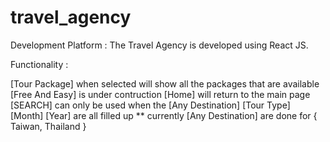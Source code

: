 # travel_agency

Development Platform : The Travel Agency is developed using React JS.

Functionality :

[Tour Package] when selected will show all the packages that are available
[Free And Easy] is under contruction
[Home] will return to the main page
[SEARCH] can only be used when the [Any Destination] [Tour Type] [Month] [Year] are all filled up ** currently [Any Destination] are done for { Taiwan, Thailand }
